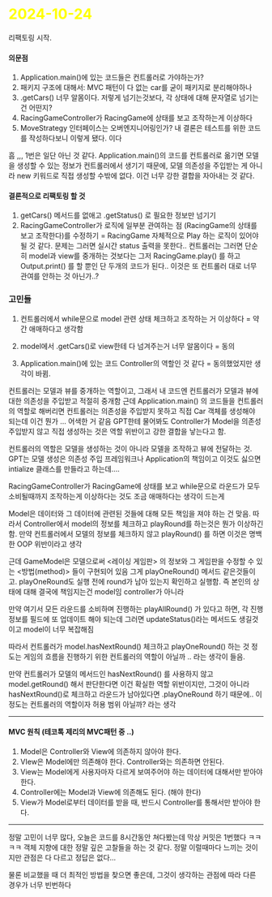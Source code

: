 # <span style="color:yellow">2024-10-24</span>
리팩토링 시작.

#### 의문점
1. Application.main()에 있는 코드들은 컨트롤러로 가야하는가?
2. 패키지 구조에 대해서: MVC 패턴이 다 없는 car를 굳이 패키지로 분리해야하나
3. .getCars() 너무 알몸이다. 저렇게 넘기는것보다, 각 상태에 대해 문자열로 넘기는 건 어떤지?
4. RacingGameController가 RacingGame에 상태를 보고 조작하는게 이상하다
5. MoveStrategy 인터페이스는 오버엔지니어링인가? 내 결론은 테스트를 위한 코드를 작성하다보니 이렇게 됐다. 이다


흠 ,,, 1번은 일단 아닌 것 같다. Application.main()의 코드를 컨트롤러로 옮기면 모델을 생성할 수 있는 정보가 컨트롤러에서 생기기 때문에, 모델 의존성을 주입받는 게 아니라 new 키워드로 직접 생성할 수밖에 없다. 이건 너무 강한 결합을 자아내는 것 같다.


#### 결론적으로 리팩토링 할 것
1. getCars() 메서드를 없애고 .getStatus() 로 필요한 정보만 넘기기
2. RacingGameController가 로직에 일부분 관여하는 점 (RacingGame의 상태를 보고 조작한다)를 수정하기
= RacingGame 자체적으로 Play 하는 로직이 있어야 될 것 같다. 문제는 그러면 실시간 status 출력을 못한다..
컨트롤러는 그러면 단순히 model과 view를 중개하는 것보다는  그저 RacingGame.play() 를 하고 Output.print() 를 할 뿐인 단 두개의 코드가 된다.. 이것은 또 컨트롤러 대로 너무 관여를 안하는 것 아닌가..?



### 고민들 
1. 컨트롤러에서 while문으로 model 관련 상태 체크하고 조작하는 거 이상하다 = 약간 애매하다고 생각함

2. model에서 .getCars()로 view한테 다 넘겨주는거 너무 알몸이다 = 동의

3. Application.main()에 있는 코드 Controller의 역할인 것 같다
= 동의했었지만 생각이 바뀜.

컨트롤러는 모델과 뷰를 중개하는 역할이고, 그래서 내 코드엔 컨트롤러가 모델과 뷰에 대한 의존성을 주입받고 적절히 중개함
근데 Application.main() 의 코드들을 컨트롤러의 역할로 해버리면 컨트롤러는 의존성을 주입받지 못하고 직접 Car 객체를 생성해야 되는데 이건 뭔가 ... 어색한 거 같음
GPT한테 물어봐도 Controller가 Model을 의존성 주입받지 않고 직접 생성하는 것은 역할 위반이고 강한 결합을 낳는다고 함.

컨트롤러의 역할은 모델을 생성하는 것이 아니라 모델을 조작하고 뷰에 전달하는 것. GPT는 모델 생성은 의존성 주입 프레임워크나 Application의 책임이고 이것도 싫으면 intialize 클래스를 만들라고 하는데....


RacingGameController가 RacingGame에 상태를 보고 while문으로 라운드가 모두 소비될때까지 조작하는게 이상하다는 것도 조금 애매하다는 생각이 드는게

Model은 데이터와 그 데이터에 관련된 것들에 대해 모든 책임을 져야 하는 건 맞음. 따라서 Controller에서 model의 정보를 체크하고 playRound를 하는것은 뭔가 이상하긴 함. 만약 컨트롤러에서 모델의 정보를 체크하지 않고 playRound() 를 하면 이것은 명백한 OOP 위반이라고 생각

근데 GameModel은 모델으로써 <레이싱 게임판> 의 정보와 그 게임판을 수정할 수 있는 <방법(method)> 들이 구현되어 있음 그게 playOneRound() 메서드 같은것들이고. playOneRound도 실행 전에 round가 남아 있는지 확인하고 실행함. 즉 본인의 상태에 대해 결국에 책임지는건 model임 controller가 아니라

만약 여기서 모든 라운드를 소비하며 진행하는 playAllRound() 가 있다고 하면, 각 진행 정보를 필드에 또 업데이트 해야 되는데 
그러면 updateStatus()라는 메서드도 생길것이고 model이 너무 복잡해짐

따라서 컨트롤러가 model.hasNextRound() 체크하고 playOneRound() 하는 것 정도는 게임의 흐름을 진행하기 위한 컨트롤러의 역할이 아닐까 .. 라는 생각이 들음.

만약 컨트롤러가 모델의 메서드인 hasNextRound() 를 사용하지 않고 model.getRound() 해서 판단한다면 이건 확실한 역할 위반이지만, 그것이 아니라 hasNextRound()로 체크하고 라운드가 남아있다면 .playOneRound 하기 때문에.. 이정도는 컨트롤러의 역할이자 허용 범위 아닐까? 라는 생각





- - -

#### MVC 원칙 (테코톡 제리의 MVC패턴 중 ..)
1. Model은 Controller와 View에 의존하지 않아야 한다.
2. VIew은 Model에만 의존해야 한다. Controller와는 의존하면 안된다.
3. View는 Model에게 사용자마자 다르게 보여주어야 하는 데이터에 대해서만 받아야 한다.
4. Controller에는 Model과 View에 의존해도 된다. (해야 한다)
5. View가 Model로부터 데이터를 받을 때, 반드시 Controller를 통해서만 받아야 한다.





- - -

정말 고민이 너무 많다, 오늘은 코드를 8시간동안 쳐다봤는데 막상 커밋은 1번했다 ㅋㅋㅋㅋ 
객체 지향에 대한 정말 깊은 고찰들을 하는 것 같다. 정말 이럴때마다 느끼는 것이지만 관점은 다 다르고 정답은 없다... 

물론 비교했을 때 더 최적인 방법을 찾으면 좋은데, 그것이 생각하는 관점에 따라 다른 경우가 너무 빈번하다